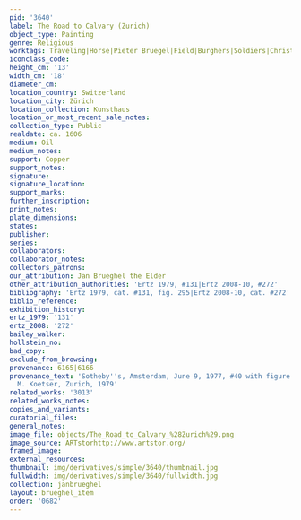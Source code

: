 ```yaml
---
pid: '3640'
label: The Road to Calvary (Zurich)
object_type: Painting
genre: Religious
worktags: Traveling|Horse|Pieter Bruegel|Field|Burghers|Soldiers|Christ|New Testament|Road
iconclass_code:
height_cm: '13'
width_cm: '18'
diameter_cm:
location_country: Switzerland
location_city: Zürich
location_collection: Kunsthaus
location_or_most_recent_sale_notes:
collection_type: Public
realdate: ca. 1606
medium: Oil
medium_notes:
support: Copper
support_notes:
signature:
signature_location:
support_marks:
further_inscription:
print_notes:
plate_dimensions:
states:
publisher:
series:
collaborators:
collaborator_notes:
collectors_patrons:
our_attribution: Jan Brueghel the Elder
other_attribution_authorities: 'Ertz 1979, #131|Ertz 2008-10, #272'
bibliography: 'Ertz 1979, cat. #131, fig. 295|Ertz 2008-10, cat. #272'
biblio_reference:
exhibition_history:
ertz_1979: '131'
ertz_2008: '272'
bailey_walker:
hollstein_no:
bad_copy:
exclude_from_browsing:
provenance: 6165|6166
provenance_text: 'Sotheby''s, Amsterdam, June 9, 1977, #40 with figure number|David
  M. Koetser, Zurich, 1979'
related_works: '3013'
related_works_notes:
copies_and_variants:
curatorial_files:
general_notes:
image_file: objects/The_Road_to_Calvary_%28Zurich%29.png
image_source: ARTstorhttp://www.artstor.org/
framed_image:
external_resources:
thumbnail: img/derivatives/simple/3640/thumbnail.jpg
fullwidth: img/derivatives/simple/3640/fullwidth.jpg
collection: janbrueghel
layout: brueghel_item
order: '0682'
---
```

